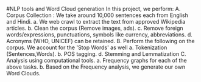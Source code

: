 #NLP tools and Word Cloud generation
In this project, we perform:
A. Corpus Collection : We take around 10,000 sentences each from English and Hindi.
a. We web crawl to extract the text from approved Wikipedia articles.
b. Clean the corpus (Remove images, ads).
c. Remove foreign words/expressions, punctuations, symbols like currency, abbreviations. 
d. Acronyms (WHO, UNICEF) can be retained.
B. Perform the following on the corpus. We account for the 'Stop Words' as well
a. Tokenization (Sentences,Words).
b. POS tagging.
d. Stemming and Lemmatization
C. Analysis using computational tools.
a. Frequency graphs for each of the above tasks. 
b. Based on the Frequency analysis, we generate our own Word Clouds.
